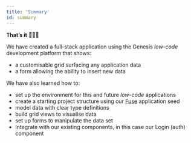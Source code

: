 ```yaml
---
title: 'Summary'
id: summary
---
```


**That’s it** 🎉👏🏻

We have created a full-stack application using the Genesis *low-code* development platform that shows:
- a customisable grid surfacing any application data
- a form allowing the ability to insert new data

We have also learned how to: 
- set up the environment for this and future *low-code* applications
- create a starting project structure using our [Fuse](/fuse) application seed
- model data with clear type definitions
- build grid views to visualise data
- set up forms to manipulate the data set
- Integrate with our existing components, in this case our Login (auth) component 
